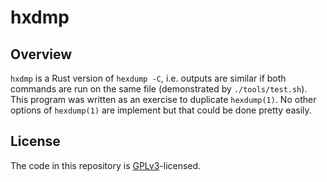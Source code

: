 # hxdmp
## Overview
`hxdmp` is a Rust version of `hexdump -C`, i.e. outputs are similar if both commands are run on the same file (demonstrated by `./tools/test.sh`). This program was written as an exercise to duplicate `hexdump(1)`. No other options of `hexdump(1)` are implement but that could be done pretty easily.

## License
The code in this repository is [GPLv3](./LICENSE.md)-licensed.
